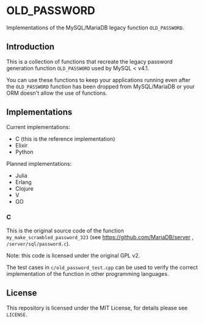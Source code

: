 # OLD_PASSWORD

Implementations of the MySQL/MariaDB legacy function `OLD_PASSWORD`.

## Introduction

This is a collection of functions that recreate the legacy password generation function `OLD_PASSWORD` used by MySQL < v4.1.

You can use these functions to keep your applications running even after the `OLD_PASSWORD` function has been dropped from MySQL/MariaDB or your ORM doesn't allow the use of functions.

## Implementations

Current implementations:

* C (this is the reference implementation)
* Elixir
* Python

Planned implementations:

* Julia
* Erlang
* Clojure
* V
* GO

### C

This is the original source code of the function `my_make_scrambled_password_323` (see <https://github.com/MariaDB/server> , `/server/sql/password.c`).

Note: this code is licensed under the original GPL v2.

The test cases in `c/old_password_test.cpp` can be used to verify the correct implementation of the function in other programming languages.

## License

This repository is licensed under the MIT License, for details please see `LICENSE`.
